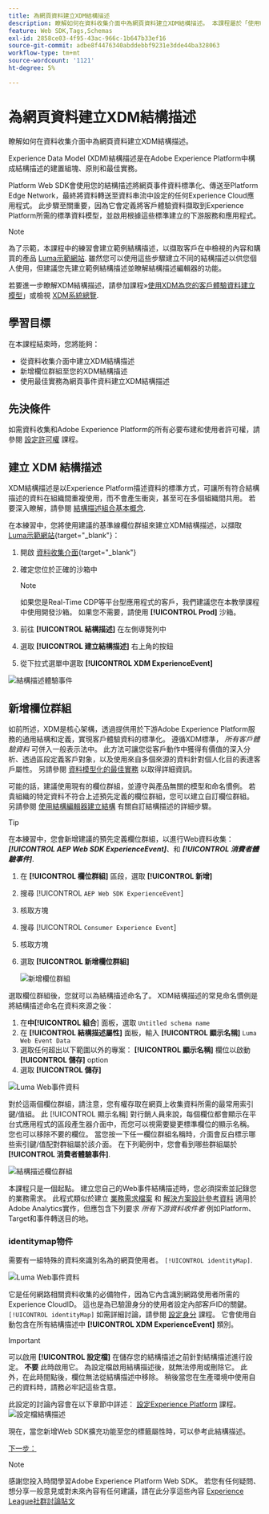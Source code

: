 ```yaml
---
title: 為網頁資料建立XDM結構描述
description: 瞭解如何在資料收集介面中為網頁資料建立XDM結構描述。 本課程屬於「使用Web SDK實作Adobe Experience Cloud」教學課程的一部分。
feature: Web SDK,Tags,Schemas
exl-id: 2858ce03-4f95-43ac-966c-1b647b33ef16
source-git-commit: adbe8f4476340abddebbf9231e3dde44ba328063
workflow-type: tm+mt
source-wordcount: '1121'
ht-degree: 5%

---
```


# 為網頁資料建立XDM結構描述

瞭解如何在資料收集介面中為網頁資料建立XDM結構描述。

Experience Data Model (XDM)結構描述是在Adobe Experience Platform中構成結構描述的建置組塊、原則和最佳實務。

Platform Web SDK會使用您的結構描述將網頁事件資料標準化、傳送至Platform Edge Network，最終將資料轉送至資料串流中設定的任何Experience Cloud應用程式。 此步驟至關重要，因為它會定義將客戶體驗資料擷取到Experience Platform所需的標準資料模型，並啟用根據這些標準建立的下游服務和應用程式。

>[!NOTE]
>
> 為了示範，本課程中的練習會建立範例結構描述，以擷取客戶在中檢視的內容和購買的產品 [Luma示範網站](https://luma.enablementadobe.com/content/luma/us/en.html). 雖然您可以使用這些步驟建立不同的結構描述以供您個人使用，但建議您先建立範例結構描述並瞭解結構描述編輯器的功能。

若要進一步瞭解XDM結構描述，請參加課程»[使用XDM為您的客戶體驗資料建立模型](https://experienceleague.adobe.com/?recommended=ExperiencePlatform-D-1-2021.1.xdm)」或檢視 [XDM系統總覽](https://experienceleague.adobe.com/docs/experience-platform/xdm/home.html?lang=zh-Hant).

## 學習目標

在本課程結束時，您將能夠：

* 從資料收集介面中建立XDM結構描述
* 新增欄位群組至您的XDM結構描述
* 使用最佳實務為網頁事件資料建立XDM結構描述

## 先決條件

如需資料收集和Adobe Experience Platform的所有必要布建和使用者許可權，請參閱 [設定許可權](configure-permissions.md) 課程。

## 建立 XDM 結構描述

XDM結構描述是以Experience Platform描述資料的標準方式，可讓所有符合結構描述的資料在組織間重複使用，而不會產生衝突，甚至可在多個組織間共用。 若要深入瞭解，請參閱 [結構描述組合基本概念](https://experienceleague.adobe.com/docs/experience-platform/xdm/schema/composition.html?lang=zh-Hant).

在本練習中，您將使用建議的基準線欄位群組來建立XDM結構描述，以擷取 [Luma示範網站](https://luma.enablementadobe.com/content/luma/us/en.html){target="_blank"}：

1. 開啟 [資料收集介面](https://launch.adobe.com/tw/){target="_blank"}
1. 確定您位於正確的沙箱中

   >[!NOTE]
   >
   >如果您是Real-Time CDP等平台型應用程式的客戶，我們建議您在本教學課程中使用開發沙箱。 如果您不需要，請使用 **[!UICONTROL Prod]** 沙箱。

1. 前往 **[!UICONTROL 結構描述]** 在左側導覽列中
1. 選取 **[!UICONTROL 建立結構描述]** 右上角的按鈕
1. 從下拉式選單中選取 **[!UICONTROL XDM ExperienceEvent]**

![結構描述體驗事件](assets/schema-XDM-experience-event.jpg)

## 新增欄位群組

如前所述，XDM是核心架構，透過提供用於下游Adobe Experience Platform服務的通用結構和定義，實現客戶體驗資料的標準化。 遵循XDM標準， _所有客戶體驗資料_ 可併入一般表示法中。 此方法可讓您從客戶動作中獲得有價值的深入分析、透過區段定義客戶對象，以及使用來自多個來源的資料針對個人化目的表達客戶屬性。 另請參閱 [資料模型化的最佳實務](https://experienceleague.adobe.com/docs/experience-platform/xdm/schema/best-practices.html?lang=en) 以取得詳細資訊。

可能的話，建議使用現有的欄位群組，並遵守與產品無關的模型和命名慣例。 若貴組織的特定資料不符合上述預先定義的欄位群組，您可以建立自訂欄位群組。 另請參閱 [使用結構編輯器建立結構](https://experienceleague.adobe.com/docs/experience-platform/xdm/tutorials/create-schema-ui.html?lang=en#create) 有關自訂結構描述的詳細步驟。

>[!TIP]
> 
>在本練習中，您會新增建議的預先定義欄位群組，以進行Web資料收集： _**[!UICONTROL AEP Web SDK ExperienceEvent]**_、和 _**[!UICONTROL 消費者體驗事件]**_.

1. 在 **[!UICONTROL 欄位群組]** 區段，選取 **[!UICONTROL 新增]**
1. 搜尋 [!UICONTROL `AEP Web SDK ExperienceEvent`]
1. 核取方塊
1. 搜尋 [!UICONTROL `Consumer Experience Event`]
1. 核取方塊
1. 選取 **[!UICONTROL 新增欄位群組]**

   ![新增欄位群組](assets/schema-add-field-group.jpg)

選取欄位群組後，您就可以為結構描述命名了。 XDM結構描述的常見命名慣例是將結構描述命名在資料來源之後：

1. 在**中[!UICONTROL 組合**] 面板，選取 `Untitled schema name`
1. 在 **[!UICONTROL 結構描述屬性]** 面板，輸入 **[!UICONTROL 顯示名稱]** `Luma Web Event Data`
1. 選取任何超出以下範圍以外的專案： **[!UICONTROL 顯示名稱]** 欄位以啟動 **[!UICONTROL 儲存]** option
1. 選取 **[!UICONTROL 儲存]**

![Luma Web事件資料](assets/schema-luma-web-event-data.png)

對於這兩個欄位群組，請注意，您有權存取在網頁上收集資料所需的最常用索引鍵/值組。 此 [!UICONTROL 顯示名稱] 對行銷人員來說，每個欄位都會顯示在平台式應用程式的區段產生器介面中，而您可以視需要變更標準欄位的顯示名稱。 您也可以移除不要的欄位。 當您按一下任一欄位群組名稱時，介面會反白標示哪些索引鍵/值配對群組屬於該介面。 在下列範例中，您會看到哪些群組屬於 **[!UICONTROL 消費者體驗事件]**.

![結構描述欄位群組](assets/schema-consumer-experience-event.jpg)

本課程只是一個起點。 建立您自己的Web事件結構描述時，您必須探索並記錄您的業務需求。 此程式類似於建立 [業務需求檔案](https://experienceleague.adobe.com/docs/analytics-learn/tutorials/implementation/implementation-basics/creating-a-business-requirements-document.html) 和 [解決方案設計參考資料](https://experienceleague.adobe.com/docs/analytics-learn/tutorials/implementation/implementation-basics/creating-and-maintaining-an-sdr.html) 適用於Adobe Analytics實作，但應包含下列要求 _所有下游資料收件者_ 例如Platform、Target和事件轉送目的地。


### identitymap物件

需要有一組特殊的資料來識別名為的網頁使用者。 `[!UICONTROL identityMap]`.

![Luma Web事件資料](assets/schema-identityMap.png)

它是任何網路相關資料收集的必備物件，因為它內含識別網路使用者所需的Experience CloudID。 這也是為已驗證身分的使用者設定內部客戶ID的關鍵。 `[!UICONTROL identityMap]` 如需詳細討論，請參閱 [設定身分](configure-identities.md) 課程。 它會使用自動包含在所有結構描述中 **[!UICONTROL XDM ExperienceEvent]** 類別。


>[!IMPORTANT]
>
> 可以啟用 **[!UICONTROL 設定檔]** 在儲存您的結構描述之前針對結構描述進行設定。 **不要** 此時啟用它。 為設定檔啟用結構描述後，就無法停用或刪除它。 此外，在此時間點後，欄位無法從結構描述中移除。 稍後當您在生產環境中使用自己的資料時，請務必牢記這些含意。
>
>此設定的討論內容會在以下章節中詳述： [設定Experience Platform](setup-experience-platform.md) 課程。
>![設定檔結構描述](assets/schema-profile.png)

現在，當您新增Web SDK擴充功能至您的標籤屬性時，可以參考此結構描述。


[下一步： ](configure-identities.md)

>[!NOTE]
>
>感謝您投入時間學習Adobe Experience Platform Web SDK。 若您有任何疑問、想分享一般意見或對未來內容有任何建議，請在此分享這些內容 [Experience League社群討論貼文](https://experienceleaguecommunities.adobe.com/t5/adobe-experience-platform-launch/tutorial-discussion-implement-adobe-experience-cloud-with-web/td-p/444996)
